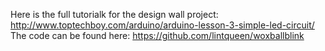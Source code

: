 Here is the full tutorialk for the design wall project:  http://www.toptechboy.com/arduino/arduino-lesson-3-simple-led-circuit/ 
The code can be found here:  https://github.com/lintqueen/woxballblink
